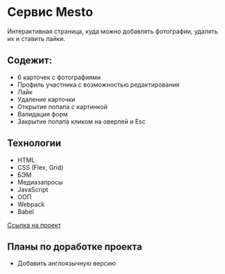 # Сервис Mesto

Интерактивная страница, куда можно добавлять фотографии, удалять их и ставить лайки.

## Содежит:
* 6 карточек с фотографиями
* Профиль участника с возможностью редактирования
* Лайк
* Удаление карточки
* Открытие попапа с картинкой
* Валидация форм
* Закрытие попапа кликом на оверлей и Esc

## Технологии

* HTML
* CSS (Flex, Grid)
* БЭМ
* Медиазапросы
* JavaScript
* ООП
* Webpack
* Babel

[Ссылка на проект](https://olga-arsoba.github.io/mesto/index.html)

## Планы по доработке проекта

* Добавить англоязычную версию